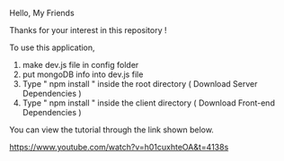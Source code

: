 Hello, My Friends

Thanks for your interest in this repository !

To use this application,

1. make dev.js file in config folder
2. put mongoDB info into dev.js file
3. Type " npm install " inside the root directory ( Download Server Dependencies )
4. Type " npm install " inside the client directory ( Download Front-end Dependencies )

You can view the tutorial through the link shown below.

https://www.youtube.com/watch?v=h01cuxhteOA&t=4138s
